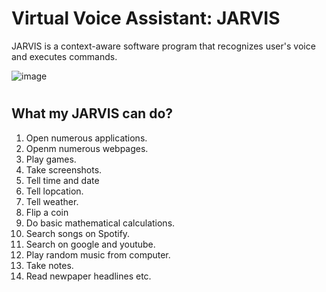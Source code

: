 # Virtual Voice Assistant: JARVIS
JARVIS is a context-aware software program that recognizes user's voice and executes commands.

![image](https://user-images.githubusercontent.com/68695162/120705690-c52beb00-c4d5-11eb-812e-da661499fa2c.png)

#
## What my JARVIS can do?
1. Open numerous applications.
2. Openm numerous webpages.
3. Play games.
4. Take screenshots.
5. Tell time and date
6. Tell lopcation.
7. Tell weather.
8. Flip a coin
9. Do basic mathematical calculations.
10. Search songs on Spotify.
11. Search on google and youtube.
12. Play random music from computer.
13. Take notes.
14. Read newpaper headlines etc.
